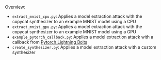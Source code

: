 Overview:

+ `extract_mnist_cpu.py`: Applies a model extraction attack with the copycat synthesizer to an example MNIST model using a CPU
+ `extract_mnist_gpu.py`: Applies a model extraction attack with the copycat synthesizer to an example MNIST model using a GPU
+ `example_pytorch_callback.py`: Applies a model extraction attack with a callback from [Pytorch Lightning Bolts](https://pytorch-lightning-bolts.readthedocs.io/en/latest/index.html)
+ `create_synthesizer.py`: Applies a model extraction attack with a custom synthesizer
